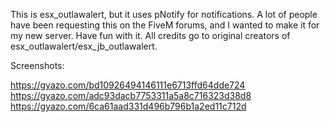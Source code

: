This is esx_outlawalert, but it uses pNotify for notifications. A lot of people have been requesting this on the FiveM forums, and I wanted to make it for my new server. Have fun with it. All credits go to original creators of esx_outlawalert/esx_jb_outlawalert.

Screenshots: 

https://gyazo.com/bd10926494146111e6713ffd64dde724
https://gyazo.com/adc93dacb7753311a5a8c716323d38d8
https://gyazo.com/6ca61aad331d496b796b1a2ed11c712d
